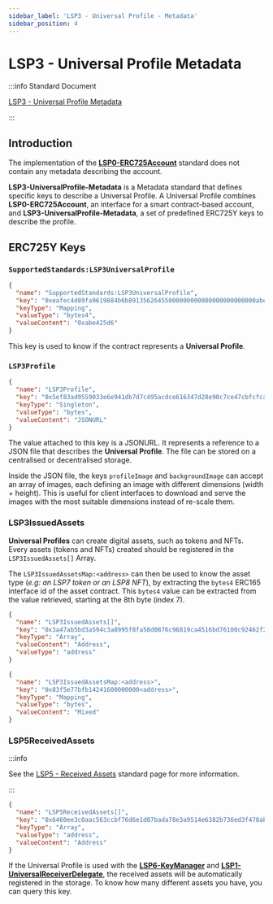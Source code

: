 ```yaml
---
sidebar_label: 'LSP3 - Universal Profile - Metadata'
sidebar_position: 4
---
```


# LSP3 - Universal Profile Metadata

:::info Standard Document

[LSP3 - Universal Profile Metadata](https://github.com/lukso-network/LIPs/blob/main/LSPs/LSP-3-UniversalProfile-Metadata.md)

:::

## Introduction

The implementation of the **[LSP0-ERC725Account](./01-lsp0-erc725account.md)** standard does not contain any metadata describing the account.

**LSP3-UniversalProfile-Metadata** is a Metadata standard that defines specific keys to describe a Universal Profile. A Universal Profile combines **LSP0-ERC725Account**, an interface for a smart contract-based account, and **LSP3-UniversalProfile-Metadata**, a set of predefined ERC725Y keys to describe the profile.

## ERC725Y Keys

### `SupportedStandards:LSP3UniversalProfile`

```json
{
  "name": "SupportedStandards:LSP3UniversalProfile",
  "key": "0xeafec4d89fa9619884b6b89135626455000000000000000000000000abe425d6",
  "keyType": "Mapping",
  "valueType": "bytes4",
  "valueContent": "0xabe425d6"
}
```

This key is used to know if the contract represents a **Universal Profile**.

### `LSP3Profile`

```json
{
  "name": "LSP3Profile",
  "key": "0x5ef83ad9559033e6e941db7d7c495acdce616347d28e90c7ce47cbfcfcad3bc5",
  "keyType": "Singleton",
  "valueType": "bytes",
  "valueContent": "JSONURL"
}
```

The value attached to this key is a JSONURL. It represents a reference to a JSON file that describes the **Universal Profile**. The file can be stored on a centralised or decentralised storage.

Inside the JSON file, the keys `profileImage` and `backgroundImage` can accept an array of images, each defining an image with different dimensions (width + height). This is useful for client interfaces to download and serve the images with the most suitable dimensions instead of re-scale them.

### LSP3IssuedAssets

**Universal Profiles** can create digital assets, such as tokens and NFTs. Every assets (tokens and NFTs) created should be registered in the `LSP3IssuedAssets[]` Array.

The `LSP3IssuedAssetsMap:<address>` can then be used to know the asset type (_e.g: an LSP7 token or an LSP8 NFT_), by extracting the `bytes4` ERC165 interface id of the asset contract. This `bytes4` value can be extracted from the value retrieved, starting at the 8th byte (index 7).

```json
{
  "name": "LSP3IssuedAssets[]",
  "key": "0x3a47ab5bd3a594c3a8995f8fa58d0876c96819ca4516bd76100c92462f2f9dc0",
  "keyType": "Array",
  "valueContent": "Address",
  "valueType": "address"
}
```

```json
{
  "name": "LSP3IssuedAssetsMap:<address>",
  "key": "0x83f5e77bfb14241600000000<address>",
  "keyType": "Mapping",
  "valueType": "bytes",
  "valueContent": "Mixed"
}
```

### LSP5ReceivedAssets

:::info

See the [LSP5 - Received Assets](./06-lsp5-received-assets.md) standard page for more information.

:::

```json
{
  "name": "LSP5ReceivedAssets[]",
  "key": "0x6460ee3c0aac563ccbf76d6e1d07bada78e3a9514e6382b736ed3f478ab7b90b",
  "keyType": "Array",
  "valueType": "address",
  "valueContent": "Address"
}
```

If the Universal Profile is used with the **[LSP6-KeyManager](./04-lsp6-key-manager.md)** and **[LSP1-UniversalReceiverDelegate](./02-lsp1-universal-receiver-delegate.md)**, the received assets will be automatically registered in the storage. To know how many different assets you have, you can query this key.
